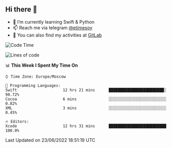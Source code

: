 ## Hi there 👋
- 🌱 I’m currently learning Swift & Python
- 📫 Reach me via telegram [@etimesoy](https://t.me/etimesoy/)
- 🦊 You can also find my activities at [GitLab](https://gitlab.com/etimesoy)

<!--START_SECTION:waka-->
![Code Time](http://img.shields.io/badge/Code%20Time-0%20secs-blue)

![Lines of code](https://img.shields.io/badge/From%20Hello%20World%20I%27ve%20Written-188%20Thousand%20lines%20of%20code-blue)

📊 **This Week I Spent My Time On** 

```text
⌚︎ Time Zone: Europe/Moscow

💬 Programming Languages: 
Swift                    12 hrs 21 mins      ████████████████████████░   98.72% 
Cocoa                    6 mins              ░░░░░░░░░░░░░░░░░░░░░░░░░   0.82% 
XML                      3 mins              ░░░░░░░░░░░░░░░░░░░░░░░░░   0.45%

🔥 Editors: 
Xcode                    12 hrs 31 mins      █████████████████████████   100.0%

```


 Last Updated on 23/06/2022 18:51:19 UTC
<!--END_SECTION:waka-->
